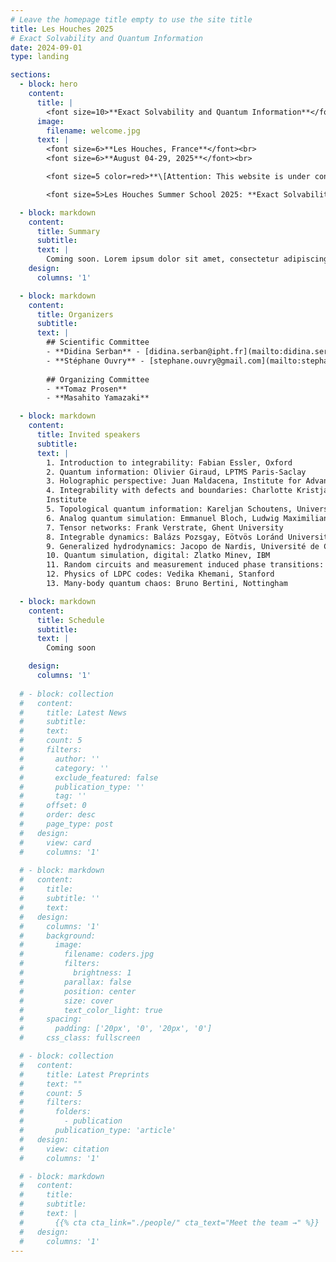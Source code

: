 ```yaml
---
# Leave the homepage title empty to use the site title
title: Les Houches 2025
# Exact Solvability and Quantum Information
date: 2024-09-01
type: landing

sections:
  - block: hero
    content:
      title: |
        <font size=10>**Exact Solvability and Quantum Information**</font>
      image:
        filename: welcome.jpg
      text: |
        <font size=6>**Les Houches, France**</font><br>
        <font size=6>**August 04-29, 2025**</font><br>

        <font size=5 color=red>**\[Attention: This website is under construction, and the information may not be accurate. This message will be removed once the site is complete.\]**</font> <br>

        <font size=5>Les Houches Summer School 2025: **Exact Solvability and Quantum Information** is not yet open for applications.</font>

  - block: markdown
    content:
      title: Summary
      subtitle:
      text: |
        Coming soon. Lorem ipsum dolor sit amet, consectetur adipiscing elit, sed do eiusmod tempor incididunt ut labore et dolore magna aliqua. Lorem ipsum dolor sit amet, consectetur adipiscing elit, sed do eiusmod tempor incididunt ut labore et dolore magna aliqua.
    design:
      columns: '1'

  - block: markdown
    content:
      title: Organizers
      subtitle:
      text: |
        ## Scientific Committee
        - **Didina Serban** - [didina.serban@ipht.fr](mailto:didina.serban@ipht.fr)
        - **Stéphane Ouvry** - [stephane.ouvry@gmail.com](mailto:stephane.ouvry@gmail.com)
        
        ## Organizing Committee
        - **Tomaz Prosen**
        - **Masahito Yamazaki**

  - block: markdown
    content:
      title: Invited speakers
      subtitle:
      text: |
        1. Introduction to integrability: Fabian Essler, Oxford
        2. Quantum information: Olivier Giraud, LPTMS Paris-Saclay
        3. Holographic perspective: Juan Maldacena, Institute for Advanced Study, Princeton
        4. Integrability with defects and boundaries: Charlotte Kristjansen, Niels Bohr
        Institute
        5. Topological quantum information: Kareljan Schoutens, University of Amsterdam
        6. Analog quantum simulation: Emmanuel Bloch, Ludwig Maximilian University,Munich
        7. Tensor networks: Frank Verstrate, Ghent University
        8. Integrable dynamics: Balázs Pozsgay, Eötvös Loránd University Budapest
        9. Generalized hydrodynamics: Jacopo de Nardis, Université de Cergy
        10. Quantum simulation, digital: Zlatko Minev, IBM
        11. Random circuits and measurement induced phase transitions: Romain Vasseur,UMass Amherst
        12. Physics of LDPC codes: Vedika Khemani, Stanford
        13. Many-body quantum chaos: Bruno Bertini, Nottingham

  - block: markdown
    content:
      title: Schedule
      subtitle:
      text: |
        Coming soon

    design:
      columns: '1'
  
  # - block: collection
  #   content:
  #     title: Latest News
  #     subtitle:
  #     text:
  #     count: 5
  #     filters:
  #       author: ''
  #       category: ''
  #       exclude_featured: false
  #       publication_type: ''
  #       tag: ''
  #     offset: 0
  #     order: desc
  #     page_type: post
  #   design:
  #     view: card
  #     columns: '1'
  
  # - block: markdown
  #   content:
  #     title:
  #     subtitle: ''
  #     text:
  #   design:
  #     columns: '1'
  #     background:
  #       image: 
  #         filename: coders.jpg
  #         filters:
  #           brightness: 1
  #         parallax: false
  #         position: center
  #         size: cover
  #         text_color_light: true
  #     spacing:
  #       padding: ['20px', '0', '20px', '0']
  #     css_class: fullscreen

  # - block: collection
  #   content:
  #     title: Latest Preprints
  #     text: ""
  #     count: 5
  #     filters:
  #       folders:
  #         - publication
  #       publication_type: 'article'
  #   design:
  #     view: citation
  #     columns: '1'

  # - block: markdown
  #   content:
  #     title:
  #     subtitle:
  #     text: |
  #       {{% cta cta_link="./people/" cta_text="Meet the team →" %}}
  #   design:
  #     columns: '1'
---
```

